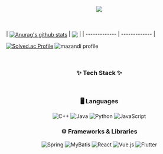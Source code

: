 <div style="text-align: center;">
  <a href="https://github.com/devxb/gitanimals">
    <img src="https://render.gitanimals.org/farms/luke1546" />
  </a>
</div>


<br>
<br>
<br>
| <a href="https://github.com/anuraghazra/github-readme-stats"><img align="center" src="https://github-readme-stats.vercel.app/api?username=luke1546&rank_icon=github&show_icons=true&theme=default_repocard&hide_border=true" alt="Anurag's github stats" /></a> | <a href="https://github.com/anuraghazra/github-readme-stats"><img align="center" src="https://github-readme-stats.vercel.app/api/top-langs/?username=luke1546&layout=compact&theme=buefy&hide_border=true" /></a> |
| ------------- | ------------- |

<br/>

[![Solved.ac Profile](http://mazassumnida.wtf/api/v2/generate_badge?boj=luke1546)](https://solved.ac/luke1546/) 
![mazandi profile](http://mazandi.herokuapp.com/api?handle=luke1546&theme=warm)
</div>



<br>
<h3 align="center">✨ Tech Stack ✨</h3>
<br>
<div align="center">



### 🖥️ Languages
![C++](https://img.shields.io/badge/C++-00599C?style=for-the-badge&logo=cplusplus&logoColor=white)
![Java](https://img.shields.io/badge/Java-E03333?style=for-the-badge&logo=openjdk&logoColor=white) 
![Python](https://img.shields.io/badge/Python-3776AB?style=for-the-badge&logo=Python&logoColor=white) 
![JavaScript](https://img.shields.io/badge/javascript-F7DF1E.svg?style=for-the-badge&logo=javascript&logoColor=white&color=F7DF1E)

### ⚙️ Frameworks & Libraries
![Spring](https://img.shields.io/badge/Spring-6DB33F?style=for-the-badge&logo=spring&logoColor=white) 
![MyBatis](https://img.shields.io/badge/MyBatis-D11513?style=for-the-badge&logo=mybatis&logoColor=white) 
![React](https://img.shields.io/badge/react-0099FF.svg?style=for-the-badge&logo=react&logoColor=61DAFB)
![Vue.js](https://img.shields.io/badge/vuejs-41B883.svg?style=for-the-badge&logo=vuedotjs&logoColor=white)
![Flutter](https://img.shields.io/badge/flutter-02569B.svg?style=for-the-badge&logo=flutter&logoColor=white)
